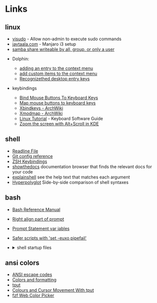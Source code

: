 # Links

## linux
  * [visudo](https://deadc0de.re/articles/sudo-for-non-admin.html) - Allow non-admin to execute sudo commands
  * [jaytaala.com](https://confluence.jaytaala.com/display/TKB/My%2BManjaro%2Bi3%2Bsetup) - Manjaro i3 setup
  * [samba share writeable by all, group, or only a user](https://confluence.jaytaala.com/display/TKB/Create%2Bsamba%2Bshare%2Bwriteable%2Bby%2Ball%252C%2Bgroup%252C%2Bor%2Bonly%2Ba%2Buser)

  - Dolphin:
    * [adding an entry to the context menu](https://userbase.kde.org/Adding_an_entry_to_the_Create_New_menu)
    * [add custom items to the context menu](https://askubuntu.com/questions/719262/how-do-i-add-custom-items-to-the-context-menu-in-dolphin-in-kde-5/719757#719757)
    * [Recognizethed desktop entry keys](https://specifications.freedesktop.org/desktop-entry-spec/latest/ar01s06.html)

  - keybindings
    * [Bind Mouse Buttons To Keyboard Keys](https://www.linuxuprising.com/2019/11/how-to-bind-mouse-buttons-to-keyboard.html)
    * [Map mouse buttons to keyboard keys](https://confluence.jaytaala.com/display/TKB/Map%2Bmouse%2Bbuttons%2Bto%2Bkeyboard%2Bkeys%2Bin%2BLinux)
    * [Xbindkeys - ArchWiki](https://wiki.archlinux.org/index.php/Xbindkeys)
    * [Xmodmap - ArchWiki](https://wiki.archlinux.org/index.php/Xmodmap)
    * [Linux Tutorial](http://xahlee.info/linux/linux_keyboard_tools.html) - Keyboard Software Guide
    * [Zoom the screen with Alt+Scroll in KDE](https://pryp.in/blog/19/zoom-the-screen-with-alt-scroll-in-kde.html) 

## shell
  * [Readline File](https://www.gnu.org/software/bash/manual/html_node/Readline-Init-File-Syntax.html)
  * [Git config reference](https://git-scm.com/docs/git-config)
  * [ZSH Keybindings](http://zshwiki.org/home/keybindings/)
  * [showthedocs](http://showthedocs.com/) documentation browser that finds the relevant docs for your code
  * [explainshell](https://explainshell.com/) see the help text that matches each argument
  * [Hyperpolyglot](https://hyperpolyglot.org/unix-shells) Side-by-side comparison of shell syntaxes

## bash
  * [Bash Reference Manual](https://www.gnu.org/software/bash/manual/bash.html)
  * [Right align part of prompt](https://superuser.com/a/187483)
  * [Prompt Statement var iables](https://ss64.com/bash/syntax-prompt.html)
  * [Safer scripts with 'set -euxo pipefail'](https://vaneyckt.io/posts/safer_bash_scripts_with_set_euxo_pipefail/)
  * <details><summary>shell startup files</summary>

    - [Cleaning up bash customizations](http://meta.ath0.com/2007/10/23/cleaning-up-bash-customizations/)
    - [Zsh/Bash startup files loading order (.bashrc, .zshrc etc.)](https://shreevatsa.wordpress.com/2008/03/30/zshbash-startup-files-loading-order-bashrc-zshrc-etc/)

    ![alt](https://www.solipsys.co.uk/images/BashStartupFiles1.png "flowchart")
</details>

## ansi colors
  * [ANSI escape codes](http://www.lihaoyi.com/post/BuildyourownCommandLinewithANSIescapecodes.html)
  * [Colors and formatting](https://misc.flogisoft.com/bash/tip_colors_and_formatting)
  * [tput](http://linuxcommand.org/lc3_adv_tput.php)
  * [Colours and Cursor Movement With tput](https://www.tldp.org/HOWTO/Bash-Prompt-HOWTO/x405.html)
  * [fzf Web Color Picker](https://minsw.github.io/fzf-color-picker/)
